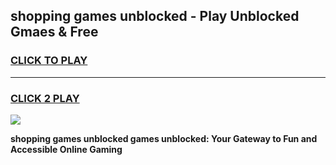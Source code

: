 
## shopping games unblocked - Play Unblocked Gmaes & Free
<h3>
<a href="https://news.freeplayer.one?title=shopping_games_unblocked&ref=23F">CLICK TO PLAY</a></h3>
<hr>

<h3>
<a href="https://news.freeplayer.one?title=shopping_games_unblocked&ref=23F">CLICK 2 PLAY</a>
  
</h3>

<a href="https://news.freeplayer.one?title=shopping_games_unblocked&ref=23F/"><img src="https://clearcache.store/games.png"></a>


**shopping games unblocked games unblocked: Your Gateway to Fun and Accessible Online Gaming**
